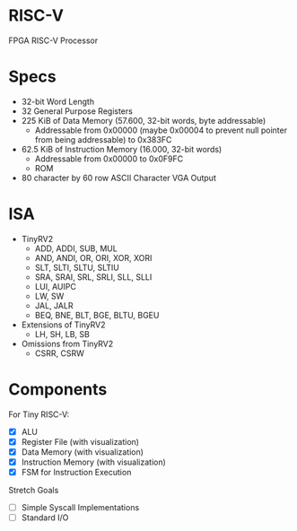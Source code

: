 # RISC-V
FPGA RISC-V Processor

# Specs
- 32-bit Word Length
- 32 General Purpose Registers
- 225 KiB of Data Memory (57.600, 32-bit words, byte addressable)
    - Addressable from 0x00000 (maybe 0x00004 to prevent null pointer from being addressable) to 0x383FC
- 62.5 KiB of Instruction Memory (16.000, 32-bit words)
    - Addressable from 0x00000 to 0x0F9FC
    - ROM
- 80 character by 60 row ASCII Character VGA Output 

# ISA
- TinyRV2
    - ADD, ADDI, SUB, MUL
    - AND, ANDI, OR, ORI, XOR, XORI
    - SLT, SLTI, SLTU, SLTIU
    - SRA, SRAI, SRL, SRLI, SLL, SLLI
    - LUI, AUIPC
    - LW, SW
    - JAL, JALR
    - BEQ, BNE, BLT, BGE, BLTU, BGEU
- Extensions of TinyRV2
    - LH, SH, LB, SB
- Omissions from TinyRV2
    - CSRR, CSRW

# Components
For Tiny RISC-V:
- [X] ALU
- [X] Register File (with visualization)
- [X] Data Memory (with visualization)
- [X] Instruction Memory (with visualization)
- [X] FSM for Instruction Execution

Stretch Goals
- [ ] Simple Syscall Implementations
- [ ] Standard I/O